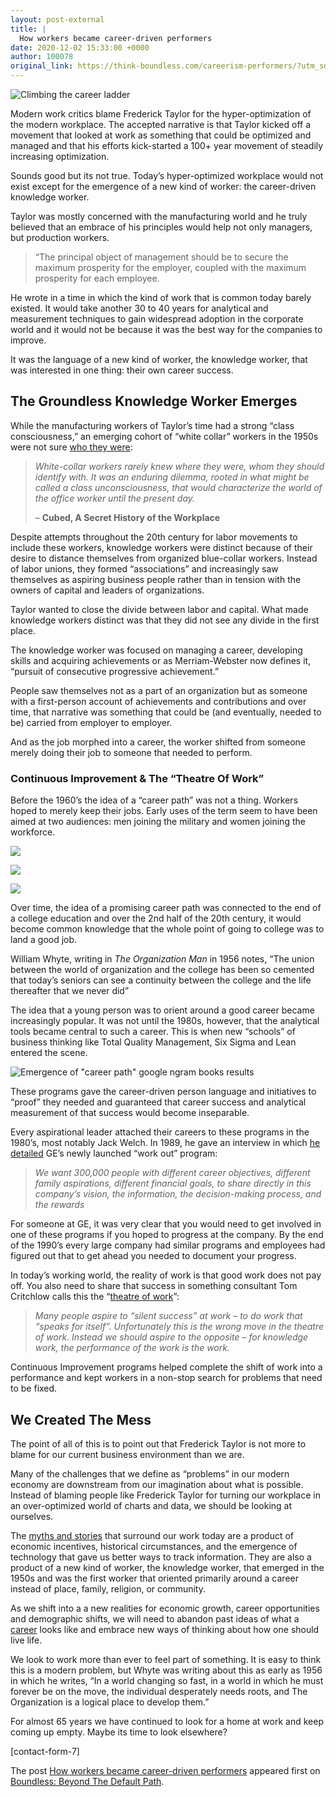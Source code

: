 ```yaml
---
layout: post-external
title: |
  How workers became career-driven performers
date: 2020-12-02 15:33:00 +0000
author: 100078
original_link: https://think-boundless.com/careerism-performers/?utm_source=rss&utm_medium=rss&utm_campaign=careerism-performers
---
```

![Climbing the career ladder](https://i1.wp.com/think-boundless.com/wp-content/uploads/2020/05/Climbing-Job-Titles.jpg?fit=1024%2C576&ssl=1)

Modern work critics blame Frederick Taylor for the hyper-optimization of the modern workplace. The accepted narrative is that Taylor kicked off a movement that looked at work as something that could be optimized and managed and that his efforts kick-started a 100+ year movement of steadily increasing optimization.

Sounds good but its not true. Today’s hyper-optimized workplace would not exist except for the emergence of a new kind of worker: the career-driven knowledge worker.

Taylor was mostly concerned with the manufacturing world and he truly believed that an embrace of his principles would help not only managers, but production workers.

> “The principal object of management should be to secure the maximum prosperity for the employer, coupled with the maximum prosperity for each employee.

He wrote in a time in which the kind of work that is common today barely existed. It would take another 30 to 40 years for analytical and measurement techniques to gain widespread adoption in the corporate world and it would not be because it was the best way for the companies to improve.

It was the language of a new kind of worker, the knowledge worker, that was interested in one thing: their own career success.

## **The Groundless Knowledge Worker** Emerges

While the manufacturing workers of Taylor’s time had a strong “class consciousness,” an emerging cohort of “white collar” workers in the 1950s were not sure [who they were](https://amzn.to/3d4Pbaq):

> _White-collar workers rarely knew where they were, whom they should identify with. It was an enduring dilemma, rooted in what might be called a class unconsciousness, that would characterize the world of the office worker until the present day._
> 
> – **Cubed, A Secret History of the Workplace**

Despite attempts throughout the 20th century for labor movements to include these workers, knowledge workers were distinct because of their desire to distance themselves from organized blue-collar workers.  Instead of labor unions, they formed “associations” and increasingly saw themselves as aspiring business people rather than in tension with the owners of capital and leaders of organizations.  

Taylor wanted to close the divide between labor and capital. What made knowledge workers distinct was that they did not see any divide in the first place.

The knowledge worker was focused on managing a career, developing skills and acquiring achievements or as Merriam-Webster now defines it, “pursuit of consecutive progressive achievement.”

People saw themselves not as a part of an organization but as someone with a first-person account of achievements and contributions and over time, that narrative was something that could be (and eventually, needed to be) carried from employer to employer. 

And as the job morphed into a career, the worker shifted from someone merely doing their job to someone that needed to perform. 

### **Continuous Improvement & The “Theatre Of Work”**

Before the 1960’s the idea of a “career path” was not a thing. Workers hoped to merely keep their jobs. Early uses of the term seem to have been aimed at two audiences: men joining the military and women joining the workforce.

![](https://i0.wp.com/think-boundless.com/wp-content/uploads/2020/12/c7c390ab8479d6c0da755274f10ef1a3.jpg?ssl=1)

![](https://i2.wp.com/think-boundless.com/wp-content/uploads/2020/12/Ingenue-Oct-1970-1b.jpg?ssl=1)

![](https://i2.wp.com/think-boundless.com/wp-content/uploads/2020/12/s-l400-1.jpg?ssl=1)

Over time, the idea of a promising career path was connected to the end of a college education and over the 2nd half of the 20th century, it would become common knowledge that the whole point of going to college was to land a good job.

William Whyte, writing in _The Organization Man_ in 1956 notes, “The union between the world of organization and the college has been so cemented that today’s seniors can see a continuity between the college and the life thereafter that we never did”

The idea that a young person was to orient around a good career became increasingly popular. It was not until the 1980s, however, that the analytical tools became central to such a career. This is when new “schools” of business thinking like Total Quality Management, Six Sigma and Lean entered the scene. 

![Emergence of "career path" google ngram books results](https://lh5.googleusercontent.com/uFLkxAEvzdLbU00Ybd5rzookQdPGg0rxN-lAOuJ5GQdyk0Z7cn7gaEBJXv_R6bpR_SGXwtc4-ToHEeapu_58b4L1WpTJdVM3EeTB6QGy5s03_1VbrR_h3a7lDbrnOka_QIVV3oH4)

These programs gave the career-driven person language and initiatives to “proof” they needed and guaranteed that career success and analytical measurement of that success would become inseparable.

Every aspirational leader attached their careers to these programs in the 1980’s, most notably Jack Welch.  In 1989, he gave an interview in which [he detailed](https://hbr.org/1989/09/speed-simplicity-self-confidence-an-interview-with-jack-welch) GE’s newly launched “work out” program:

> _We want 300,000 people with different career objectives, different family aspirations, different financial goals, to share directly in this company’s vision, the information, the decision-making process, and the rewards_

For someone at GE, it was very clear that you would need to get involved in one of these programs if you hoped to progress at the company. By the end of the 1990’s every large company had similar programs and employees had figured out that to get ahead you needed to document your progress.

In today’s working world, the reality of work is that good work does not pay off. You also need to share that success in something consultant Tom Critchlow calls this the “[theatre of work](https://tomcritchlow.com/2019/11/18/yes-and/)”:

> _Many people aspire to “silent success” at work – to do work that “speaks for itself”. Unfortunately this is the wrong move in the theatre of work. Instead we should aspire to the opposite – for knowledge work, the performance of the work is the work._

Continuous Improvement programs helped complete the shift of work into a performance and kept workers in a non-stop search for problems that need to be fixed.

## **We Created The Mess**

The point of all of this is to point out that Frederick Taylor is not more to blame for our current business environment than we are.

Many of the challenges that we define as “problems” in our modern economy are downstream from our imagination about what is possible. Instead of blaming people like Frederick Taylor for turning our workplace in an over-optimized world of charts and data, we should be looking at ourselves.

The [myths and stories](https://think-boundless.com/schools-of-work/) that surround our work today are a product of economic incentives, historical circumstances, and the emergence of technology that gave us better ways to track information. They are also a product of a new kind of worker, the knowledge worker, that emerged in the 1950s and was the first worker that oriented primarily around a career instead of place, family, religion, or community.

As we shift into a a new realities for economic growth, career opportunities and demographic shifts, we will need to abandon past ideas of what a [career](https://think-boundless.com/career-trajectory-idea-needs-to-die/) looks like and embrace new ways of thinking about how one should live life.

We look to work more than ever to feel part of something. It is easy to think this is a modern problem, but Whyte was writing about this as early as 1956 in which he writes, “In a world changing so fast, in a world in which he must forever be on the move, the individual desperately needs roots, and The Organization is a logical place to develop them.”

For almost 65 years we have continued to look for a home at work and keep coming up empty. Maybe its time to look elsewhere?

[contact-form-7]

The post [How workers became career-driven performers](https://think-boundless.com/careerism-performers/) appeared first on [Boundless: Beyond The Default Path](https://think-boundless.com).
